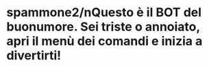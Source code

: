 # spammone2/nQuesto è il BOT del buonumore. Sei triste o annoiato, apri il menù dei comandi e inizia a divertirti!
